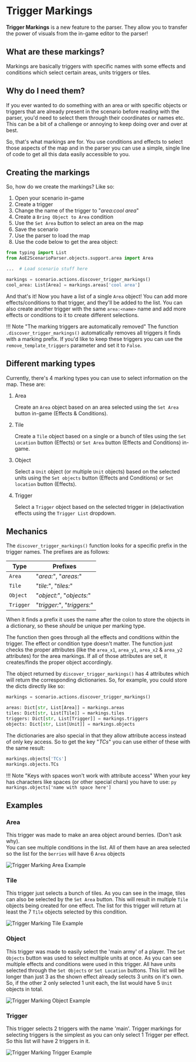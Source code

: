 # Trigger Markings

**Trigger Markings** is a new feature to the parser. They allow you to transfer the power of visuals from the in-game
editor to the parser!

## What are these markings?

Markings are basically triggers with specific names with some effects and conditions which select certain areas, units
triggers or tiles.

## Why do I need them?

If you ever wanted to do something with an area or with specific objects or triggers that are already present in the
scenario before reading with the parser, you'd need to select them through their coordinates or names etc. This can be a
bit of a challenge or annoying to keep doing over and over at best.

So, that's what markings are for. You use conditions and effects to select those aspects of the map and in the parser
you can use a simple, single line of code to get all this data easily accessible to you.

## Creating the markings

So, how do we create the markings? Like so:

1. Open your scenario in-game
2. Create a trigger
3. Change the name of the trigger to "_area:cool area_"
4. Create a `Bring Object to Area` condition
5. Use the `Set Area` button to select an area on the map
6. Save the scenario
7. Use the parser to load the map
8. Use the code below to get the area object:

```py
from typing import List
from AoE2ScenarioParser.objects.support.area import Area

...  # Load scenario stuff here

markings = scenario.actions.discover_trigger_markings()
cool_area: List[Area] = markings.areas['cool area']
```

And that's it! Now you have a list of a single `Area` object!
You can add more effects/conditions to that trigger, and they'll be added to the list. You can also create another
trigger with the same `area:<name>` name and add more effects or conditions to it to create different selections.

!!! Note "The marking triggers are automatically removed"
    The function `.discover_trigger_markings()` automatically removes all triggers it finds with a marking prefix. If you'd
    like to keep these triggers you can use the `remove_template_triggers` parameter and set it to `False`.

## Different marking types

Currently, there's 4 marking types you can use to select information on the map. These are:

1. Area

   Create an `Area` object based on an area selected using the `Set Area` button in-game (Effects & Conditions).

2. Tile

   Create a `Tile` object based on a single or a bunch of tiles using the `Set Location` button (Effects)
   or `Set Area` button (Effects and Conditions) in-game.

3. Object

   Select a `Unit` object (or multiple `Unit` objects) based on the selected units using the `Set objects` button
   (Effects and Conditions) or `Set location` button (Effects).

4. Trigger

   Select a `Trigger` object based on the selected trigger in (de)activation effects using the `Trigger List` dropdown.

## Mechanics

The `discover_trigger_markings()` function looks for a specific prefix in the trigger names. The prefixes are as
follows:

| Type      | Prefixes                    |
| --------- | --------------------------- |
| `Area`    | "_area:_", "_areas:_"       |
| `Tile`    | "_tile:_", "_tiles:_"       |
| `Object`  | "_object:_", "_objects:_"   |
| `Trigger` | "_trigger:_", "_triggers:_" |

When it finds a prefix it uses the name after the colon to store the objects in a dictionary, so these _should_ be 
unique per marking type.

The function then goes through all the effects and conditions within the trigger. The effect or condition type doesn't 
matter. The function just checks the proper attributes (like the `area_x1`, `area_y1`, `area_x2` & `area_y2` attributes) 
for the area markings. If all of those attributes are set, it creates/finds the proper object accordingly.

The object returned by `discover_trigger_markings()` has 4 attributes which will return the corresponding dictionaries.
So, for example, you could store the dicts directly like so: 

```py
markings = scenario.actions.discover_trigger_markings()

areas: Dict[str, List[Area]] = markings.areas
tiles: Dict[str, List[Tile]] = markings.tiles
triggers: Dict[str, List[Trigger]] = markings.triggers
objects: Dict[str, List[Unit]] = markings.objects
```

The dictionaries are also special in that they allow attribute access instead of only key access.
So to get the key "_TCs_" you can use either of these with the same result: 

```py
markings.objects['TCs']
markings.objects.TCs
```

!!! Note "Keys with spaces won't work with attribute access"
    When your key has characters like spaces (or other special chars) you have to use: 
    ```py
    markings.objects['name with space here']
    ```

## Examples

### Area

This trigger was made to make an area object around berries. (Don't ask why).  
You can see multiple conditions in the list. 
All of them have an area selected so the list for the `berries` will have 6 `Area` objects

![Trigger Marking Area Example](./../images/trigger_markings_area_example.png "Trigger markings example with area selected")

### Tile

This trigger just selects a bunch of tiles. As you can see in the image, tiles can also be selected by the `Set Area`
button. This will result in multiple `Tile` objects being created for one effect. The list for this trigger will return
at least the 7 `Tile` objects selected by this condition.

![Trigger Marking Tile Example](./../images/trigger_markings_tile_example.png "Trigger markings example with tile selected")

### Object

This trigger was made to easily select the 'main army' of a player.
The `Set Objects` button was used to select multiple units at once. 
As you can see multiple effects and conditions were used in this trigger. 
All have units selected through the `Set Objects` or `Set Location` buttons. 
This list will be longer than just 3 as the shown effect already selects 3 units on it's own. 
So, if the other 2 only selected 1 unit each, the list would have 5 `Unit` objects in total.

![Trigger Marking Object Example](./../images/trigger_markings_object_example.png "Trigger markings example with object selected")

### Trigger

This trigger selects 2 triggers with the name 'main'. Trigger markings for selecting triggers is the simplest as you can
only select 1 Trigger per effect. So this list will have 2 triggers in it.

![Trigger Marking Trigger Example](./../images/trigger_markings_trigger_example.png "Trigger markings example with trigger selected")